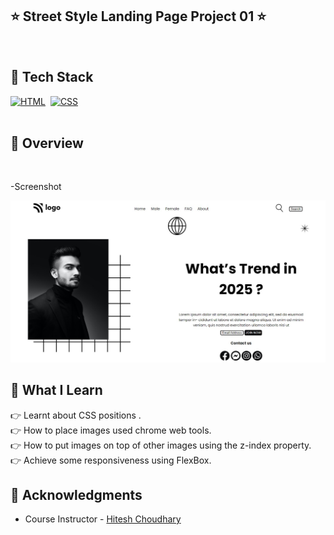 ## ⭐ Street Style Landing Page Project 01 ⭐

<br>

## 📌 Tech Stack

[![HTML](https://img.shields.io/badge/html5%20-%23E34F26.svg?&style=for-the-badge&logo=html5&logoColor=white)](https://github.com/prakash-naikwadi)&nbsp;
[![CSS](https://img.shields.io/badge/css3%20-%231572B6.svg?&style=for-the-badge&logo=css3&logoColor=white)](https://github.com/prakash-naikwadi)&nbsp;
<br>
<br>

## 📌 Overview

<br>

-Screenshot

![Screenshot](./assets/live-project1.png?raw=true) 


## 📌 What I Learn

👉 Learnt about CSS positions .  
👉 How to place images used chrome web tools.  
👉 How to put images on top of other images using the z-index property.  
👉 Achieve some responsiveness using FlexBox.


## 📌 Acknowledgments

- Course Instructor - [Hitesh Choudhary](https://github.com/hiteshchoudhary)

